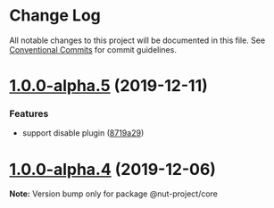 # Change Log

All notable changes to this project will be documented in this file.
See [Conventional Commits](https://conventionalcommits.org) for commit guidelines.

# [1.0.0-alpha.5](https://github.com/nut-project/nut/compare/@nut-project/core@1.0.0-alpha.4...@nut-project/core@1.0.0-alpha.5) (2019-12-11)


### Features

* support disable plugin ([8719a29](https://github.com/nut-project/nut/commit/8719a29041ae0771f27b53f0d3786a2060535b10))





# [1.0.0-alpha.4](https://github.com/nut-project/nut/compare/@nut-project/core@1.0.0-alpha.2...@nut-project/core@1.0.0-alpha.4) (2019-12-06)

**Note:** Version bump only for package @nut-project/core
